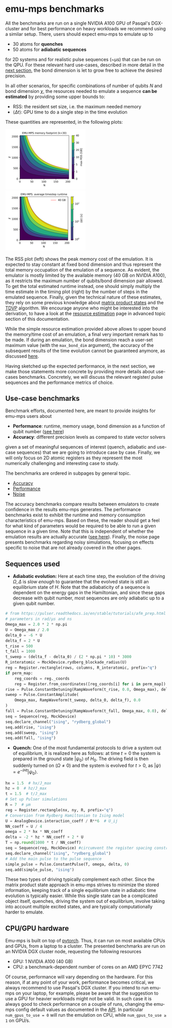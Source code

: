# emu-mps benchmarks

All the benchmarks are run on a single NVIDIA A100 GPU of Pasqal's DGX-cluster and for best performance on heavy workloads we recommend using a similar setup.
There, users should expect emu-mps to emulate up to

- 30 atoms for **quenches**
- 50 atoms for **adiabatic sequences**

for 2D systems and for realistic pulse sequences (~μs) that can be run on the QPU.
For these relevant hard use-cases, described in more detail in the [next section](#use-case-benchmarks), the bond dimension is let to grow free to achieve the desired precision.

In all other scenarios, for specific combinations of number of qubits $N$ and bond dimension $\chi$, the resources needed to emulate a sequence **can be estimated** by providing some upper bounds to:

- RSS: the resident set size, i.e. the maximum needed memory
- $\langle\Delta t\rangle$: GPU time to do a single step in the time evolution

These quantities are represented, in the following plots:

<img src="./benchmark_plots/emumps_maxRSS_map.png"  width="49.7%">
<img src="./benchmark_plots/emumps_runtime_map.png"  width="49.7%">

The RSS plot (left) shows the peak memory cost of the emulation.
It is expected to stay constant at fixed bond dimension and thus represent the total memory occupation of the emulation of a sequence.
As evident, the emulator is mostly limited by the available memory (40 GB on NVIDIA A100), as it restricts the maximum number of qubits/bond dimension pair allowed.
To get the total estimated runtime instead, one should simply multiply the time estimate in the timing plot (right) by the number of steps in the emulated sequence.
Finally, given the technical nature of these estimates, they rely on some previous knowledge about [matrix product states](../advanced/mps/index.md) and the [TDVP](../advanced/algorithms.md) algorithm. We encourage anyone who might be interested into the derivation, to have a look at the [resource estimation](../advanced/resource_estimation.md) page in advanced topic section of this documentation.

While the simple resource estimation provided above allows to upper bound the memory/time cost of an emulation, a final very important remark has to be made. If during an emulation, the bond dimension reach a user-set maximum value (with the `max_bond_dim` argument), the accuracy of the subsequent results of the time evolution cannot be guaranteed anymore, as discussed [here](../advanced/convergence.md).

Having sketched up the expected performance, in the next section, we make those statements more concrete by providing more details about use-cases benchmarks.
Concretely, we will discuss the relevant register/ pulse sequences and the performance metrics of choice.

## Use-case benchmarks

Benchmark efforts, documented here, are meant to provide insights for emu-mps users about

- **Performance**: runtime, memory usage, bond dimension as a function of qubit number ([see here](../advanced/mps/index.md#bond-dimension))
- **Accuracy**: different precision levels as compared to state vector solvers

given a set of meaningful sequences of interest (quench, adiabatic and use-case sequences) that we are going to introduce case by case. Finally, we will only focus on 2D atomic registers as they represent the most numerically challenging and interesting case to study.

The benchmarks are ordered in subpages by general topic.

- [Accuracy](./accuracy.md)
- [Performance](./performance.md)
- [Noise](./noise.md)

The accuracy benchmarks compare results between emulators to create confidence in the results emu-mps generates. The performance benchmarks exist to exhibit the runtime and memory consumption characteristics of emu-mps. Based on these, the reader should get a feel for what kind of parameters would be required to be able to run a given sequence in a given time. Note that this is independent of whether the emulation results are actually accurate ([see here](../advanced/convergence.md)). Finally, the noise page presents benchmarks regarding noisy simulations, focusing on effects specific to noise that are not already covered in the other pages.

## Sequences used

- __Adiabatic evolution:__ Here at each time step, the evolution of the driving $\Omega, \Delta$ is _slow enough_ to guarantee that the evolved state is still an equilibrium state of $H$. Note that the adiabaticity of a sequence is dependent on the energy gaps in the Hamiltonian, and since these gaps decrease with qubit number, most sequences are only adiabatic up to a given qubit number.

```python
# from https://pulser.readthedocs.io/en/stable/tutorials/afm_prep.html
# parameters in rad/µs and ns
Omega_max = 2.0 * 2 * np.pi
U = Omega_max / 2.0
delta_0 = -6 * U
delta_f = 2 * U
t_rise = 500
t_fall = 1000
t_sweep = (delta_f - delta_0) / (2 * np.pi * 10) * 3000
R_interatomic = MockDevice.rydberg_blockade_radius(U)
reg = Register.rectangle(rows, columns, R_interatomic, prefix="q")
if perm_map:
    reg_coords = reg._coords
    reg = Register.from_coordinates([reg_coords[i] for i in perm_map])
rise = Pulse.ConstantDetuning(RampWaveform(t_rise, 0.0, Omega_max), delta_0, 0.0)
sweep = Pulse.ConstantAmplitude(
    Omega_max, RampWaveform(t_sweep, delta_0, delta_f), 0.0
)
fall = Pulse.ConstantDetuning(RampWaveform(t_fall, Omega_max, 0.0), delta_f, 0.0)
seq = Sequence(reg, MockDevice)
seq.declare_channel("ising", "rydberg_global")
seq.add(rise, "ising")
seq.add(sweep, "ising")
seq.add(fall, "ising")
```

- __Quench:__ One of the most fundamental protocols to drive a system out of equilibrium, it is realized here as follows: at time $t=0$ the system is prepared in the ground state $|\psi_0\rangle$ of $H_0$. The driving field is then suddenly turned on ($\Omega\neq0$) and the system is evolved for $t > 0$, as $|\psi\rangle=e^{-iHt}|\psi_0\rangle$.

```python
hx = 1.5  # hx/J_max
hz = 0  # hz/J_max
t = 1.5  # t/J_max
# Set up Pulser simulations
R = 7  # μm
reg = Register.rectangle(nx, ny, R, prefix="q")
# Conversion from Rydberg Hamiltonian to Ising model
U = AnalogDevice.interaction_coeff / R**6  # U_ij
NN_coeff = U / 4
omega = 2 * hx * NN_coeff
delta = -2 * hz * NN_coeff + 2 * U
T = np.round(1000 * t / NN_coeff)
seq = Sequence(reg, MockDevice) #circumvent the register spacing constraints
seq.declare_channel("ising", "rydberg_global")
# Add the main pulse to the pulse sequence
simple_pulse = Pulse.ConstantPulse(T, omega, delta, 0)
seq.add(simple_pulse, "ising")
```

These two types of driving typically complement each other.
Since the matrix product state approach in emu-mps strives to minimize the stored information, keeping track of a single equilibrium state in adiabatic time evolution is typically easier. While this single state can be a complicated object itself, quenches, driving the system out of equilibrium, involve taking into account multiple excited states, and are typically computationally harder to emulate.

## CPU/GPU hardware

Emu-mps is built on top of [pytorch](https://pytorch.org/). Thus, it can run on most available CPUs and GPUs, from a laptop to a cluster. The presented benchmarks are run on an NVIDIA DGX cluster node, requesting the following resources

- GPU: 1 NVIDIA A100 (40 GB)
- CPU: a benchmark-dependent number of cores on an AMD EPYC 7742

Of course, performance will vary depending on the hardware.
For this reason, if at any point of your work, performance becomes critical, we always recommend to use Pasqal's DGX cluster.
If you intend to run emu-mps on your laptop, for example, please be aware that the suggestion to use a GPU for heavier workloads might not be valid.
In such case it is always good to check performance on a couple of runs, changing the emu-mps config default values as documented in the [API](../api.md#mpsconfig).
In particular `num_gpus_to_use = 0` will run the emulation on CPU, while `num_gpus_to_use ≥ 1` on GPU/s.

